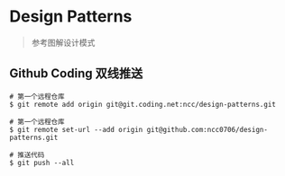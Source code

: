 # Design Patterns

> 参考图解设计模式

## Github Coding 双线推送

    # 第一个远程仓库
    $ git remote add origin git@git.coding.net:ncc/design-patterns.git

    # 第一个远程仓库
    $ git remote set-url --add origin git@github.com:ncc0706/design-patterns.git

    # 推送代码
    $ git push --all
